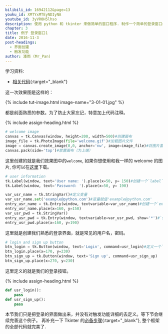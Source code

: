 ```yaml
---
bilibili_id: 16942112&page=13
youku_id: XMTYxMTEyNDIyNA
youtube_id: 3yVR0H5lhso
description: 使用 python 和 tkinter 来做简单的窗口程序. 制作一个简单的登录窗口练习.
chapter: 3
title: 例子 登录窗口1
date: 2016-11-3
post-headings:
  - 界面创建
  - 触发功能
author: 潘雨 (Mr_Pan)
---
```


学习资料:
  * [相关代码](https://github.com/unitytutorial/tutorials/tree/master/tkinterTUT/tk13_login_example){:target="_blank"}


这一次效果图是这样的：

{% include tut-image.html image-name="3-01-01.jpg" %}

都是前面熟悉的参数。为了防止大家忘记，特意加上代码注释。





{% include assign-heading.html %}

```python
# welcome image
canvas = tk.Canvas(window, height=200, width=500)#创建画布
image_file = tk.PhotoImage(file='welcome.gif')#加载图片文件
image = canvas.create_image(0,0, anchor='nw', image=image_file)#将图片置于画布上
canvas.pack(side='top')#放置画布（为上端）
```

这里创建的就是我们效果图中的`welcome`, 如果你想使用和我一样的 welcome 的图片, 你可以在[这里](/static/results/tkinter/3-01-02.gif)下载。

```python
# user information
tk.Label(window, text='User name: ').place(x=50, y= 150)#创建一个`label`名为`User name: `置于坐标（50,150）
tk.Label(window, text='Password: ').place(x=50, y= 190)

var_usr_name = tk.StringVar()#定义变量
var_usr_name.set('example@python.com')#变量赋值'example@python.com'
entry_usr_name = tk.Entry(window, textvariable=var_usr_name)#创建一个`entry`，显示为变量`var_usr_name`即图中的`example@python.com`
entry_usr_name.place(x=160, y=150)
var_usr_pwd = tk.StringVar()
entry_usr_pwd = tk.Entry(window, textvariable=var_usr_pwd, show='*')#`show`这个参数将输入的密码变为`***`的形式
entry_usr_pwd.place(x=160, y=190)
```

这里就是创建我们熟悉的登录界面，就是常见的用户名，密码。

```python
# login and sign up button
btn_login = tk.Button(window, text='Login', command=usr_login)#定义一个`button`按钮，名为`Login`,触发命令为`usr_login`
btn_login.place(x=170, y=230)
btn_sign_up = tk.Button(window, text='Sign up', command=usr_sign_up)
btn_sign_up.place(x=270, y=230)
```

这里定义的就是我们的登录按钮。








{% include assign-heading.html %}

```python
def usr_login():
    pass
def usr_sign_up():
    pass
```

本节我们只是把登录的界面做出来，并没有对触发功能详细的去定义。等下节会继续完善这个例子。
再补充一下 Tkinter 的[必备步骤](https://github.com/unitytutorial/tutorials/tree/master/tkinterTUT/tk13_login_example){:target="_blank"},
整个框架的全部代码就完美了.